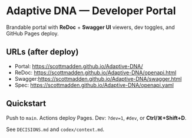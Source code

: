 # Adaptive DNA — Developer Portal
Brandable portal with **ReDoc** + **Swagger UI** viewers, dev toggles, and GitHub Pages deploy.

## URLs (after deploy)
- Portal: https://scottmadden.github.io/Adaptive-DNA/
- ReDoc:  https://scottmadden.github.io/Adaptive-DNA/openapi.html
- Swagger:https://scottmadden.github.io/Adaptive-DNA/swagger.html
- Spec:   https://scottmadden.github.io/Adaptive-DNA/openapi.yaml

## Quickstart
Push to `main`. Actions deploy Pages.
Dev: `?dev=1`, `#dev`, or **Ctrl/⌘+Shift+D**.

See `DECISIONS.md` and `codex/context.md`.
